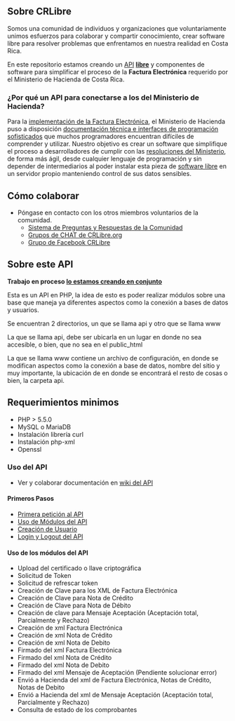 ## Sobre CRLibre
Somos una comunidad de individuos y organizaciones que voluntariamente unimos esfuerzos para colaborar y compartir conocimiento, crear software libre para resolver problemas que enfrentamos en nuestra realidad en Costa Rica.

En este repositorio estamos creando un [API](https://es.wikipedia.org/wiki/Interfaz_de_programaci%C3%B3n_de_aplicaciones "Interfaz de programación de aplicaciones, del inglés Application Programming Interface es un conjunto de subrutinas, funciones y procedimientos que ofrece una pieza de software para ser utilizado por otro software") **[libre](https://es.wikipedia.org/wiki/Software_libre "El software libre es todo programa informático cuyo código fuente puede ser estudiado, modificado, y utilizado libremente con cualquier fin y redistribuido con o sin cambios o mejoras")** y componentes de software para simplificar el proceso de la **Factura Electrónica** requerido por el Ministerio de Hacienda de Costa Rica.

### ¿Por qué un API para conectarse a los del Ministerio de Hacienda?
Para la [implementación de la Factura Electrónica](https://www.hacienda.go.cr/contenido/14350-factura-electronica), el Ministerio de Hacienda puso a disposición [documentación técnica e interfaces de programación sofisticados](https://tribunet.hacienda.go.cr/FormatosYEstructurasXML.jsp) que muchos programadores encuentran difíciles de comprender y utilizar. Nuestro objetivo es crear un software que simplifique el proceso a desarrolladores de cumplir con las [resoluciones del Ministerio](https://tribunet.hacienda.go.cr/docs/esquemas/2016/v4.2/ResolucionComprobantesElectronicosDGT-R-48-2016_4.2.pdf), de forma más ágil, desde cualquier lenguaje de programación y sin depender de intermediarios al poder instalar esta pieza de [software libre](https://es.wikipedia.org/wiki/Software_libre) en un servidor propio manteniendo control de sus datos sensibles.


## Cómo colaborar

* Póngase en contacto con los otros miembros voluntarios de la comunidad.
   * [Sistema de Preguntas y Respuestas de la Comunidad](https://crlibre.org/qa/)
   * [Grupos de CHAT de CRLibre.org](https://crlibre.org/chats/)
   * [Grupo de Facebook CRLibre](https://www.facebook.com/groups/105812240170199/)

## Sobre este API

**Trabajo en proceso [lo estamos creando en conjunto](CONTRIBUTING.md)**

Esta es un API en PHP, la idea de esto es poder realizar módulos sobre una base que maneja ya diferentes aspectos como la conexión a bases de datos y usuarios.

Se encuentran 2 directorios, un que se llama api y otro que se llama www

La que se llama api, debe ser ubicarla en un lugar en donde no sea accesible, o bien, que no sea en el public_html

La que se llama www contiene un archivo de configuración, en donde se modifican aspectos como la conexión a base de datos, nombre del sitio y muy importante, la ubicación de en donde se encontrará el resto de cosas o bien, la carpeta api.

## Requerimientos minimos
* PHP > 5.5.0
* MySQL o MariaDB
* Instalación librería curl
* Instalación php-xml
* Openssl

### Uso del API
* Ver y colaborar documentación en [wiki del API](https://github.com/CRLibre/API_Hacienda/wiki "Wiki CRLibre API_Hacienda")

#### Primeros Pasos
* [Primera petición al API](https://github.com/CRLibre/API_Hacienda/wiki/Primera-petici%C3%B3n-al-API)
* [Uso de Módulos del API](https://github.com/CRLibre/API_Hacienda/wiki/Uso-de-M%C3%B3dulos-del-API)
* [Creación de Usuario](https://github.com/CRLibre/API_Hacienda/wiki/Creaci%C3%B3n-de-Usuario)
* [Login y Logout del API](https://github.com/CRLibre/API_Hacienda/wiki/Login-y-Logout-del-API)

#### Uso de los módulos del API
* Upload del certificado o llave criptográfica
* Solicitud de Token
* Solicitud de refrescar token
* Creación de Clave para los XML de Factura Electrónica
* Creación de Clave para Nota de Crédito
* Creación de Clave para Nota de Débito
* Creación de clave para Mensaje Aceptación (Aceptación total, Parcialmente y Rechazo)
* Creación de xml Factura Electrónica
* Creación de xml Nota de Crédito
* Creación de xml Nota de Debito
* Firmado del xml Factura Electrónica
* Firmado del xml Nota de Crédito
* Firmado del xml Nota de Debito
* Firmado del xml Mensaje de Aceptación (Pendiente solucionar error)
* Envió a Hacienda del xml de Factura Electrónica, Notas de Crédito, Notas de Debito
* Envió a Hacienda del xml de Mensaje Aceptación (Aceptación total, Parcialmente y Rechazo)
* Consulta de estado de los comprobantes

